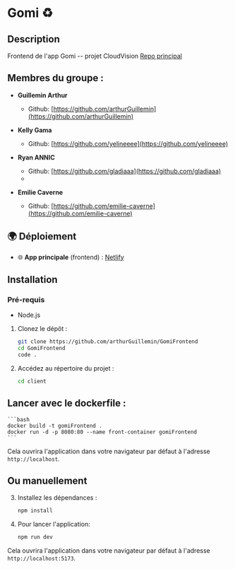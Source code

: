 # Gomi ♻️

## Description

Frontend de l'app Gomi -- projet CloudVision
[Repo principal](https://github.com/arthurGuillemin/Gomi)

## Membres du groupe :
- **Guillemin Arthur**
   - Github: [https://github.com/arthurGuillemin](https://github.com/arthurGuillemin)

- **Kelly Gama**
   - Github: [https://github.com/yelineeee](https://github.com/yelineeee)

- **Ryan ANNIC**
   - Github: [https://github.com/gladiaaa](https://github.com/gladiaaa)
   - 
- **Emilie Caverne**
   - Github: [https://github.com/emilie-caverne](https://github.com/emilie-caverne)


## 🌍 Déploiement

- 🌐 **App principale** (frontend) : [Netlify](https://gomiproject.netlify.app/)



## Installation

### Pré-requis

- Node.js

1. Clonez le dépôt :
    ```bash
    git clone https://github.com/arthurGuillemin/GomiFrontend
    cd GomiFrontend
    code .
    ```
2. Accédez au répertoire du projet :

    ```bash
    cd client
    ```

## Lancer avec le dockerfile :
    ```bash
    docker build -t gomiFrontend .
    docker run -d -p 8080:80 --name front-container gomiFrontend  
    ```
Cela ouvrira l'application dans votre navigateur par défaut à l'adresse `http://localhost`.

## Ou manuellement

3. Installez les dépendances :
    ```bash
    npm install
    ```

4. Pour lancer l'application:

   ```bash
   npm run dev
   ```
Cela ouvrira l'application dans votre navigateur par défaut à l'adresse `http://localhost:5173`.


